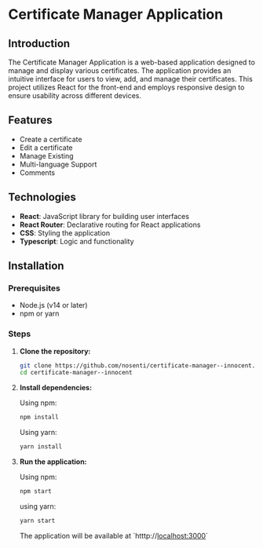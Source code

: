 # Certificate Manager Application

## Introduction

The Certificate Manager Application is a web-based application designed to manage and display various certificates. The application provides an intuitive interface for users to view, add, and manage their certificates. This project utilizes React for the front-end and employs responsive design to ensure usability across different devices.

## Features

- Create a certificate
- Edit a certificate
- Manage Existing 
- Multi-language Support
- Comments

## Technologies 

-  **React**: JavaScript library for building user interfaces 
- **React Router**: Declarative routing for React applications 
- **CSS**: Styling the application 
- **Typescript**: Logic and functionality 

## Installation

### Prerequisites

- Node.js (v14 or later)  
- npm or yarn

### Steps

1. **Clone the repository:**

   ```bash
   git clone https://github.com/nosenti/certificate-manager--innocent.git
   cd certificate-manager--innocent
   ```
2. **Install dependencies:**

   Using npm:

   ```bash
   npm install
   ```

   Using yarn:

   ```bash
   yarn install
   ```
3. **Run the application:** 

   Using npm:

   ```bash
   npm start
   ```

   using yarn:

   ```bash
   yarn start
   ```

   The application will be available at \`htttp://[localhost:3000](http://localhost:3000)\`
